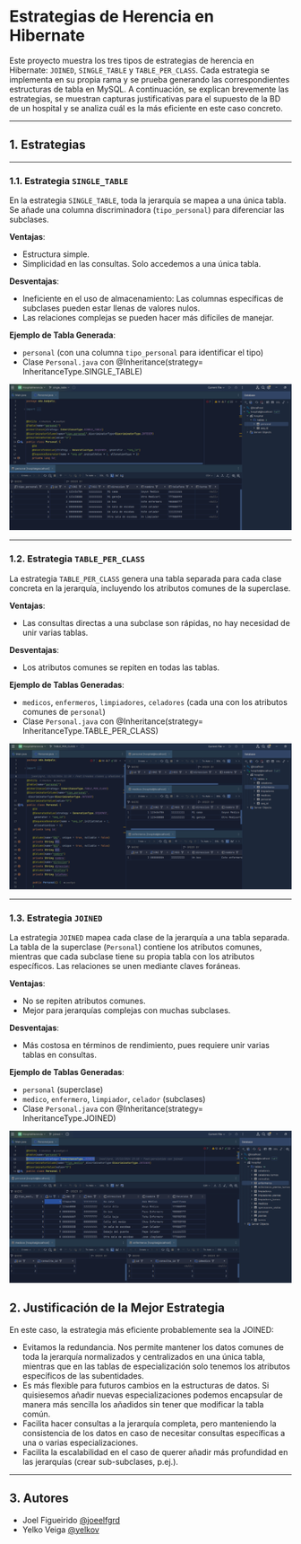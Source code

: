 # Estrategias de Herencia en Hibernate

Este proyecto muestra los tres tipos de estrategias de herencia en Hibernate: `JOINED`, `SINGLE_TABLE` y `TABLE_PER_CLASS`. Cada estrategia se implementa en su propia rama y se prueba generando las correspondientes estructuras de tabla en MySQL. A continuación, se explican brevemente las estrategias, se muestran capturas justificativas para el supuesto de la BD de un hospital y se analiza cuál es la más eficiente en este caso concreto.

---

## 1. Estrategias

---

### 1.1. Estrategia `SINGLE_TABLE`
En la estrategia `SINGLE_TABLE`, toda la jerarquía se mapea a una única tabla. Se añade una columna discriminadora (`tipo_personal`) para diferenciar las subclases.

**Ventajas**:
- Estructura simple.
- Simplicidad en las consultas. Solo accedemos a una única tabla.

**Desventajas**:
- Ineficiente en el uso de almacenamiento: Las columnas específicas de subclases pueden estar llenas de valores nulos.
- Las relaciones complejas se pueden hacer más difíciles de manejar.

**Ejemplo de Tabla Generada**:
- `personal` (con una columna `tipo_personal` para identificar el tipo)
- Clase `Personal.java` con @Inheritance(strategy= InheritanceType.SINGLE_TABLE)

![Captura SINGLE_TABLE](./media/single_table.PNG)

---

### 1.2. Estrategia `TABLE_PER_CLASS`
La estrategia `TABLE_PER_CLASS` genera una tabla separada para cada clase concreta en la jerarquía, incluyendo los atributos comunes de la superclase.

**Ventajas**:
- Las consultas directas a una subclase son rápidas, no hay necesidad de unir varias tablas.

**Desventajas**:
- Los atributos comunes se repiten en todas las tablas.

**Ejemplo de Tablas Generadas**:
- `medicos`, `enfermeros`, `limpiadores`, `celadores` (cada una con los atributos comunes de `personal`)
- Clase `Personal.java` con @Inheritance(strategy= InheritanceType.TABLE_PER_CLASS)

![Captura TABLE_PER_CLASS](./media/table_per_class.PNG)

---

### 1.3. Estrategia `JOINED`
La estrategia `JOINED` mapea cada clase de la jerarquía a una tabla separada. La tabla de la superclase (`Personal`) contiene los atributos comunes, mientras que cada subclase tiene su propia tabla con los atributos específicos. Las relaciones se unen mediante claves foráneas.

**Ventajas**:
- No se repiten atributos comunes.
- Mejor para jerarquías complejas con muchas subclases.

**Desventajas**:
- Más costosa en términos de rendimiento, pues requiere unir varias tablas en consultas.

**Ejemplo de Tablas Generadas**:
- `personal` (superclase)
- `medico`, `enfermero`, `limpiador`, `celador` (subclases)
- Clase `Personal.java` con @Inheritance(strategy= InheritanceType.JOINED)

![Captura JOINED](./media/joined.PNG)

## 2. Justificación de la Mejor Estrategia

En este caso, la estrategia más eficiente probablemente sea la JOINED: 

- Evitamos la redundancia. Nos permite mantener los datos comunes de toda la jerarquía normalizados y centralizados en una única tabla, mientras que en las tablas de especialización solo tenemos los atributos específicos de las subentidades.
- Es más flexible para futuros cambios en la estructuras de datos. Si quisiesemos añadir nuevas especializaciones podemos encapsular de manera más sencilla los añadidos sin tener que modificar la tabla común. 
- Facilita hacer consultas a la jerarquía completa, pero manteniendo la consistencia de los datos en caso de necesitar consultas específicas a una o varias especializaciones.
- Facilita la escalabilidad en el caso de querer añadir más profundidad en las jerarquías (crear sub-subclases, p.ej.).

---

## 3. Autores

- Joel Figueirido [@joeelfgrd](https://github.com/joeelfgrd)
- Yelko Veiga [@yelkov](https://github.com/yelkov)
